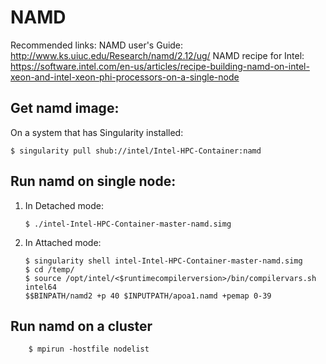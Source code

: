 # NAMD

Recommended links:
NAMD user's Guide: http://www.ks.uiuc.edu/Research/namd/2.12/ug/
NAMD recipe for Intel: https://software.intel.com/en-us/articles/recipe-building-namd-on-intel-xeon-and-intel-xeon-phi-processors-on-a-single-node

## Get namd image:

On a system that has Singularity installed:

	$ singularity pull shub://intel/Intel-HPC-Container:namd

## Run namd on single node:

1.  In Detached mode:

        $ ./intel-Intel-HPC-Container-master-namd.simg

2.  In Attached mode: 

        $ singularity shell intel-Intel-HPC-Container-master-namd.simg
        $ cd /temp/
        $ source /opt/intel/<$runtimecompilerversion>/bin/compilervars.sh intel64
        $$BINPATH/namd2 +p 40 $INPUTPATH/apoa1.namd +pemap 0-39

## Run namd on a cluster

        $ mpirun -hostfile nodelist 
